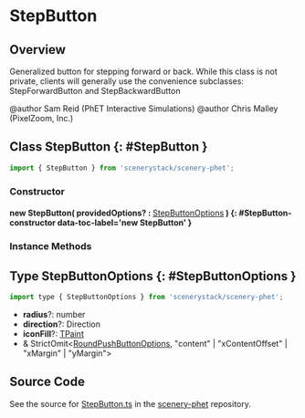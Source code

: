 # StepButton

## Overview

Generalized button for stepping forward or back.  While this class is not private, clients will generally use the
convenience subclasses: StepForwardButton and StepBackwardButton

@author Sam Reid (PhET Interactive Simulations)
@author Chris Malley (PixelZoom, Inc.)

## Class StepButton {: #StepButton }


```js
import { StepButton } from 'scenerystack/scenery-phet';
```
### Constructor

#### new StepButton( providedOptions? : <span style="font-weight: 400;">[StepButtonOptions](../scenery-phet/StepButton.md#StepButtonOptions)</span> ) {: #StepButton-constructor data-toc-label='new StepButton' }

### Instance Methods





## Type StepButtonOptions {: #StepButtonOptions }


```js
import type { StepButtonOptions } from 'scenerystack/scenery-phet';
```


- **radius**?: <span style="color: hsla(calc(var(--md-hue) + 180deg),80%,40%,1);">number</span>
- **direction**?: Direction
- **iconFill**?: [TPaint](../scenery/TPaint.md)
- &amp; StrictOmit&lt;[RoundPushButtonOptions](../sun/RoundPushButton.md#RoundPushButtonOptions), "content" | "xContentOffset" | "xMargin" | "yMargin"&gt;




## Source Code

See the source for [StepButton.ts](https://github.com/phetsims/scenery-phet/blob/main/js/buttons/StepButton.ts) in the [scenery-phet](https://github.com/phetsims/scenery-phet) repository.
